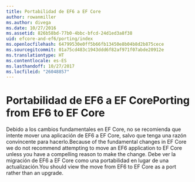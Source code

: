 ```yaml
---
title: Portabilidad de EF6 a EF Core
author: rowanmiller
ms.author: divega
ms.date: 10/27/2016
ms.assetid: 826b58bd-77b0-4bbc-bfcd-24d1ed3a8f38
uid: efcore-and-ef6/porting/index
ms.openlocfilehash: 64799530e0ff5b66fb13450e8b04b8d2b875cece
ms.sourcegitcommit: 01a75cd483c1943ddd6f82af971f07abde20912e
ms.translationtype: HT
ms.contentlocale: es-ES
ms.lasthandoff: 10/27/2017
ms.locfileid: "26048857"
---
```

# <a name="porting-from-ef6-to-ef-core"></a><span data-ttu-id="e0ae6-102">Portabilidad de EF6 a EF Core</span><span class="sxs-lookup"><span data-stu-id="e0ae6-102">Porting from EF6 to EF Core</span></span>

<span data-ttu-id="e0ae6-103">Debido a los cambios fundamentales en EF Core, no se recomienda que intente mover una aplicación de EF6 a EF Core, salvo que tenga una razón convincente para hacerlo.</span><span class="sxs-lookup"><span data-stu-id="e0ae6-103">Because of the fundamental changes in EF Core we do not recommend attempting to move an EF6 application to EF Core unless you have a compelling reason to make the change.</span></span> <span data-ttu-id="e0ae6-104">Debe ver la migración de EF6 a EF Core como una portabilidad en lugar de una actualización.</span><span class="sxs-lookup"><span data-stu-id="e0ae6-104">You should view the move from EF6 to EF Core as a port rather than an upgrade.</span></span>
